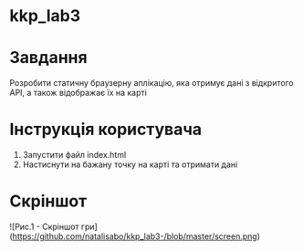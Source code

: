 # kkp_lab3

# Завдання
Розробити статичну браузерну аплікацію, яка отримує дані з відкритого API, а також відображає їх на карті

# Інструкція користувача
1. Запустити файл index.html
2. Настиснути на бажану точку на карті та отримати дані

# Скріншот
![Рис.1 - Скріншот гри] (https://github.com/natalisabo/kkp_lab3-/blob/master/screen.png)
